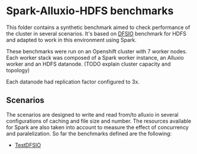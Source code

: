 # Spark-Alluxio-HDFS benchmarks

This folder contains a synthetic benchmark aimed to check performance of the cluster in several scenarios. It's based on [DFSIO](http://blog.unit1127.com/blog/2013/08/28/benchmarks/) benchmark for HDFS and adapted to work in this environment using Spark.

These benchmarks were run on an Openshift cluster with 7 worker nodes. Each worker stack was composed of a Spark worker instance, an Alluxio worker and an HDFS datanode. (TODO explain cluster capacity and topology)

Each datanode had replication factor configured to 3x.

## Scenarios

The scenarios are designed to write and read from/to alluxio in several configurations of caching and file size and number. The resources available for Spark are also taken into account to measure the effect of concurrency and paralelization. So far the benchmarks defined are the following:

* [TestDFSIO](./dfsio/README.md)

